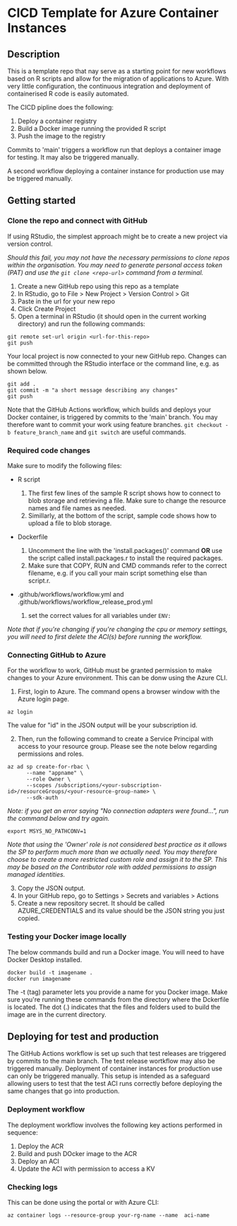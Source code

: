 # CICD Template for Azure Container Instances

## Description

This is a template repo that nay serve as a starting point for new workflows based on R scripts and allow for the migration of applications to Azure. With very little configuration, the continuous integration and deployment of containerised R code is easily automated.

The CICD pipline does the following:
1. Deploy a container registry
2. Build a Docker image running the provided R script
3. Push the image to the registry

Commits to 'main' triggers a workflow run that deploys a container image for testing. It may also be triggered manually. 

A second workflow deploying a container instance for production use may be triggered manually. 

## Getting started

### Clone the repo and connect with GitHub

If using RStudio, the simplest approach might be to create a new project via version control.

*Should this fail, you may not have the necessary permissions to clone repos within the organisation. You may need to generate personal access token (PAT) and use the `git clone <repo-url>` command from a terminal.*

1. Create a new GitHub repo using this repo as a template
2. In RStudio, go to File > New Project > Version Control > Git
3. Paste in the url for your new repo
4. Click Create Project
5. Open a terminal in RStudio (it should open in the current working directory) and run the following commands:

```
git remote set-url origin <url-for-this-repo>
git push
```

Your local project is now connected to your new GitHub repo.
Changes can be committed through the RStudio interface or the command line, e.g. as shown below.

```
git add .
git commit -m "a short message describing any changes"
git push
```

Note that the GitHub Actions workflow, which builds and deploys your Docker container, is triggered by commits to the 'main' branch. You may therefore want to commit your work using feature branches. `git checkout -b feature_branch_name` and `git switch` are useful commands.

### Required code changes

Make sure to modify the following files:

- R script
   1. The first few lines of the sample R script shows how to connect to blob storage and retrieving a file. Make sure to change the resource names and file names as needed.
   2. Simillarly, at the bottom of the script, sample code shows how to upload a file to blob storage.
  
- Dockerfile
   1. Uncomment the line with the 'install.packages()' command **OR** use the script called install.packages.r to install the required packages.
   2. Make sure that COPY, RUN and CMD commands refer to the correct filename, e.g. if you call your main script something else than script.r.

- .github/workflows/workflow.yml and .github/workflows/workflow_release_prod.yml
   1. set the correct values for all variables under `ENV:`

*Note that if you're changing if you're changing the cpu or memory settings, you will need to first delete the ACI(s) before running the workflow.*

### Connecting GitHub to Azure

For the workflow to work, GitHub must be granted permission to make changes to your Azure environment. This can be donw using the Azure CLI.

1. First, login to Azure. The command opens a browser window with the Azure login page.

```
az login
```

The value for "id" in the JSON output will be your subscription id.

2. Then, run the following command to create a Service Principal with access to your resource group. Please see the note below regarding permissions and roles.

```
az ad sp create-for-rbac \
      --name "appname" \
      --role Owner \
      --scopes /subscriptions/<your-subscription-id>/resourceGroups/<your-resource-group-name> \
      --sdk-auth
```

*Note: if you get an error saying "No connection adapters were found...", run the command below and try again.*

```
export MSYS_NO_PATHCONV=1
```

*Note that using the 'Owner' role is not considered best practice as it allows the SP to perform much more than we actually need. You may therefore choose to create a more restricted custom role and assign it to the SP. This may be based on the Contributor role with added permissions to assign managed identities.*

3. Copy the JSON output.
4. In your GitHub repo, go to Settings > Secrets and variables > Actions
5. Create a new repository secret. It should be called AZURE_CREDENTIALS and its value should be the JSON string you just copied.

### Testing your Docker image locally

The below commands build and run a Docker image. You will need to have Docker Desktop installed.

```
docker build -t imagename .
docker run imagename
```

The -t (tag) parameter lets you provide a name for you Docker image. Make sure you're running these commands from the directory where the Dckerfile is located. The dot (.) indicates that the files and folders used to build the image are in the current directory.

## Deploying for test and production

The GitHub Actions workflow is set up such that test releases are triggered by commits to the main branch. The test release wortkflow may also be triggered manually. Deployment of container instances for production use can only be triggered manually. This setup is intended as a safeguard allowing users to test that the test ACI runs correctly before deploying the same changes that go into production.

### Deployment workflow

The deployment workflow involves the following key actions performed in sequence:
1. Deploy the ACR
2. Build and push DOcker image to the ACR
3. Deploy an ACI
4. Update the ACI with permission to access a KV

### Checking logs

This can be done using the portal or with Azure CLI:

```
az container logs --resource-group your-rg-name --name  aci-name
```
